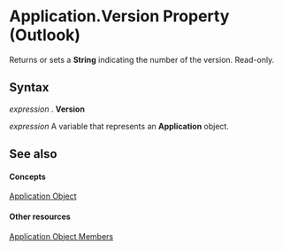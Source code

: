 
# Application.Version Property (Outlook)

Returns or sets a  **String** indicating the number of the version. Read-only.


## Syntax

 _expression_ . **Version**

 _expression_ A variable that represents an **Application** object.


## See also


#### Concepts


[Application Object](797003e7-ecd1-eccb-eaaf-32d6ddde8348.md)
#### Other resources


[Application Object Members](3519c89c-2353-85ee-7ddc-62e5dd85a8e7.md)

